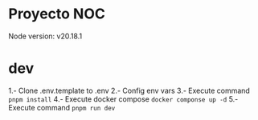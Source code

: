 # Proyecto NOC

Node version: v20.18.1

# dev
1.- Clone .env.template to .env
2.- Config env vars
3.- Execute command ```pnpm install```
4.- Execute docker compose ```docker componse up -d```
5.- Execute command ```pnpm run dev```